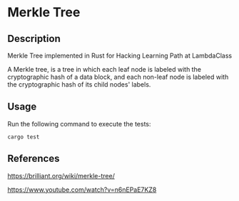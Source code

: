 # Merkle Tree

## Description

Merkle Tree implemented in Rust for Hacking Learning Path at LambdaClass

A Merkle tree, is a tree in which each leaf node is labeled with the cryptographic hash of a data block, and each non-leaf node is labeled with the cryptographic hash of its child nodes' labels.

## Usage

Run the following command to execute the tests:

`cargo test`

## References

https://brilliant.org/wiki/merkle-tree/

https://www.youtube.com/watch?v=n6nEPaE7KZ8



